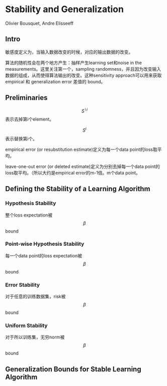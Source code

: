 # Stability and Generalization

Olivier Bousquet, Andre Elisseeff

## Intro

敏感度定义为，当输入数据改变的时候，对应的输出数据的改变。

算法的随机性会在两个地方产生：抽样产生learning set和noise in the measurements。这里关注第一个，sampling randomness，并且因为改变输入数据的组成，从而使得算法输出的改变。这种sensitivity approach可以用来获取empirical 和 generalization error 差值的 bound。

## Preliminaries

$$S^{\backslash i}$$表示去掉第i个element。

$$S^{i}$$表示替换第i个。

empirical error (or resubstitution estimate)定义为每一个data point的loss取平均。

leave-one-out error (or deleted estimate)定义为分别去掉每一个data point的loss取平均。（所以大约是empirical error的m-1倍。m个data point。

## Defining the Stability of a Learning Algorithm

### Hypothesis Stability

整个loss expectation被$$\beta$$ bound

### Point-wise Hypothesis Stability

每一个data point的loss expectation被$$\beta$$ bound

### Error Stability

对于任意的训练数据集，risk被$$\beta$$ bound

### Uniform Stability

对于所以训练集，无穷norm被$$\beta$$ bound

## Generalization Bounds for Stable Learning Algorithm

